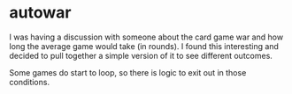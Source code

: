 # autowar
I was having a discussion with someone about the card game war and how long
the average game would take (in rounds). I found this interesting and 
decided to pull together a simple version of it to see different outcomes.

Some games do start to loop, so there is logic to exit out in those conditions.